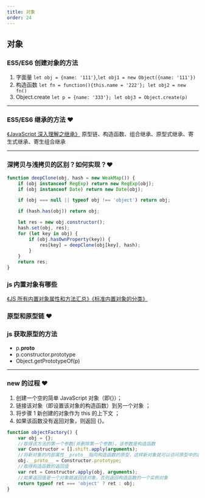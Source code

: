 ```yaml
---
title: 对象
order: 24
---
```


## 对象

### ES5/ES6 创建对象的方法

1. 字面量 `let obj = {name: '111'}`,`let obj1 = new Object({name: '111'})`
2. 构造函数 `let fn = function(){this.name = '222'}; let obj2 = new fn()`
3. Object.create `let p = {name: '333'}; let obj3 = Object.create(p)`

---

### ES5/ES6 继承的方法 ❤️

[《JavaScript 深入理解之继承》](http://cavszhouyou.top/JavaScript%E6%B7%B1%E5%85%A5%E7%90%86%E8%A7%A3%E4%B9%8B%E7%BB%A7%E6%89%BF.html)
[](https://github.com/mqyqingfeng/Blog/issues/16)
原型链、构造函数、组合继承、原型式继承、寄生式继承、寄生组合继承

---

### 深拷贝与浅拷贝的区别？如何实现？❤️

```js
function deepClone(obj, hash = new WeakMap()) {
    if (obj instanceof RegExp) return new RegExp(obj);
    if (obj instanceof Date) return new Date(obj);

    if (obj === null || typeof obj !== 'object') return obj;

    if (hash.has(obj)) return obj;

    let res = new obj.constructor();
    hash.set(obj, res);
    for (let key in obj) {
        if (obj.hasOwnProperty(key)) {
            res[key] = deepClone(obj[key], hash);
        }
    }
    return res;
}
```

### js 内置对象有哪些

[《JS 所有内置对象属性和方法汇总》](https://segmentfault.com/a/1190000011467723)[《标准内置对象的分类》](https://developer.mozilla.org/zh-CN/docs/Web/JavaScript/Reference/Global_Objects)

### 原型和原型链 ❤️

### js 获取原型的方法

-   p.**proto**
-   p.constructor.prototype
-   Object.getPrototypeOf(p)

---

### new 的过程 ❤️

1. 创建一个空的简单 JavaScript 对象（即{}）；
1. 链接该对象（即设置该对象的构造函数）到另一个对象 ；
1. 将步骤 1 新创建的对象作为 this 的上下文 ；
1. 如果该函数没有返回对象，则返回 {}。

```js
function objectFactory() {
    var obj = {};
    //取得该方法的第一个参数(并删除第一个参数)，该参数是构造函数
    var Constructor = [].shift.apply(arguments);
    //将新对象的内部属性__proto__指向构造函数的原型，这样新对象就可以访问原型中的属性和方法
    obj.__proto__ = Constructor.prototype;
    //取得构造函数的返回值
    var ret = Constructor.apply(obj, arguments);
    //如果返回值是一个对象就返回该对象，否则返回构造函数的一个实例对象
    return typeof ret === 'object' ? ret : obj;
}
```
